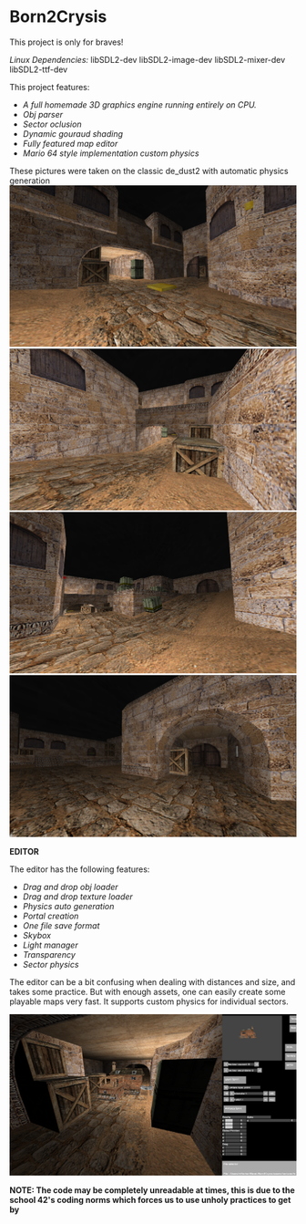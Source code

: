 # Born2Crysis
This project is only for braves!

*Linux Dependencies:*
libSDL2-dev libSDL2-image-dev libSDL2-mixer-dev libSDL2-ttf-dev

This project features:
* *A full homemade 3D graphics engine running entirely on CPU.*
* *Obj parser*
* *Sector oclusion*
* *Dynamic gouraud shading*
* *Fully featured map editor*
* *Mario 64 style implementation custom physics*

These pictures were taken on the classic de_dust2 with automatic physics generation
![GitHub Logo](/readme/2.png)
![GitHub Logo](/readme/1.png)
![GitHub Logo](/readme/3.png)
![GitHub Logo](/readme/4.png)

**EDITOR**

The editor has the following features:
* *Drag and drop obj loader*
* *Drag and drop texture loader*
* *Physics auto generation*
* *Portal creation*
* *One file save format*
* *Skybox*
* *Light manager*
* *Transparency*
* *Sector physics*

The editor can be a bit confusing when dealing with distances and size, and takes some practice.
But with enough assets, one can easily create some playable maps very fast.
It supports custom physics for individual sectors.

![GitHub Logo](/readme/5.png)

**NOTE: The code may be completely unreadable at times, this is due to the school 42's coding norms which forces us to use unholy practices to get by**
